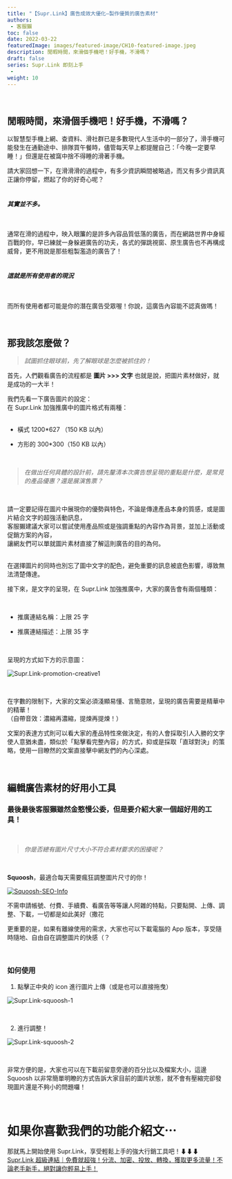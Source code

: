 ```yaml
---
title: "【Supr.Link】廣告成效大優化—製作優質的廣告素材"
authors:
 - 客服獺
toc: false
date: 2022-03-22
featuredImage: images/featured-image/CH10-featured-image.jpeg
description: 閒暇時間，來滑個手機吧！好手機，不滑嗎？
draft: false
series: Supr.Link 即刻上手
 - 
weight: 10
---
```

<br>

## 閒暇時間，來滑個手機吧！好手機，不滑嗎？

以智慧型手機上網、查資料、滑社群已是多數現代人生活中的一部分了，滑手機可能發生在通勤途中、排隊買午餐時，儘管每天早上都提醒自己：「今晚一定要早睡！」但還是在被窩中捨不得睡的滑著手機。
<br>

請大家回想一下，在滑滑滑的過程中，有多少資訊瞬間被略過，而又有多少資訊真正讓你停留，燃起了你的好奇心呢？
<br>
<br>

#### *其實並不多。*

<br>

通常在滑的過程中，映入眼簾的是許多內容品質低落的廣告，而在網路世界中身經百戰的你，早已練就一身躲避廣告的功夫，各式的彈跳視窗、原生廣告也不再構成威脅，更不用說是那些粗製濫造的廣告了！
<br>
<br>

#### *這就是所有使用者的現況*

<br>

而所有使用者都可能是你的潛在廣告受眾喔！你說，這廣告內容能不認真做嗎！

<br>

## 那我該怎麼做？
> *試圖抓住眼球前，先了解眼球是怎麼被抓住的！*


首先，人們觀看廣告的流程都是 **圖片 >>> 文字** 也就是說，把圖片素材做好，就是成功的一大半！  

我們先看一下廣告圖片的設定：  
在 Supr.Link 加強推廣中的圖片格式有兩種：
<br>
<br>

- 橫式 1200*627 （150 KB 以內）  
  
- 方形的 300*300（150 KB 以內）  

<br>

 > *在做出任何具體的設計前，請先釐清本次廣告想呈現的重點是什麼，是常見的產品優惠？還是展演售票？*
 <br>

 請一定要記得在圖片中展現你的優勢與特色，不論是傳達產品本身的質感，或是圖片結合文字的超強活動訊息，  
 客服獺建議大家可以嘗試使用產品照或是強調重點的內容作為背景，並加上活動或促銷方案的內容，  
 讓網友們可以單就圖片素材直接了解這則廣告的目的為何。  
<br>

 在選擇圖片的同時也別忘了圖中文字的配色，避免重要的訊息被底色影響，導致無法清楚傳達。  

 接下來，是文字的呈現，在 Supr.Link 加強推廣中，大家的廣告會有兩個種類：  

<br>

 - 推廣連結名稱：上限 25 字  
 
 - 推廣連結描述：上限 35 字  

<br>

呈現的方式如下方的示意圖：

![Supr.Link-promotion-creative1](/static/CH10/CH10PH02.png)

<br>

在字數的限制下，大家的文案必須淺顯易懂、言簡意賅，呈現的廣告需要是精華中的精華！  
（自帶音效：濃縮再濃縮，提煉再提煉！）  

文案的表達方式則可以看大家的產品特性來做決定，有的人會採取引人入勝的文字使人意猶未盡，類似於「點擊看完整內容」的方式，抑或是採取「直球對決」的策略，使用一目瞭然的文案直接擊中網友們的內心深處。  

<br>

## 編輯廣告素材的好用小工具  

### 最後最後客服獺雖然金憨慢公委，但是要介紹大家一個超好用的工具！
<br>

> *你是否總有圖片尺寸大小不符合素材要求的困擾呢？*

<br>

**Squoosh**，最適合每天需要瘋狂調整圖片尺寸的你！

<a href="https://squoosh.app/" target="_blank">
    <img src="/static/CH10/CH10PH03.png" alt="Squoosh-SEO-Info">
</a>
<br>

不需申請帳號、付費、手續費、看廣告等等讓人阿雜的特點，只要點開、上傳、調整、下載，一切都是如此美好（撒花  

更重要的是，如果有離線使用的需求，大家也可以下載電腦的 App 版本，享受隨時隨地、自由自在調整圖片的快感（？

<br>

### 如何使用

1. 點擊正中央的 icon 進行圖片上傳（或是也可以直接拖曳）

![Supr.Link-squoosh-1](/static/CH10/CH10PH04.png)

<br>

2. 進行調整！

![Supr.Link-squoosh-2](/static/CH10/CH10PH05.png)

<br>

非常方便的是，大家也可以在下載前留意旁邊的百分比以及檔案大小，這邊 Squoosh 以非常簡單明瞭的方式告訴大家目前的圖片狀態，就不會有壓縮完卻發現圖片還是不夠小的問題囉！

<br>   

# 如果你喜歡我們的功能介紹文⋯
那就馬上開始使用 Supr.Link，享受輕鬆上手的強大行銷工具吧！⬇⬇⬇<br>
<a href="https://console.supr.link" target="_blank"> Supr.Link 超級連結｜免費就超強！分流、加密、投放、轉換，獲取更多流量！不論老手新手，絕對讓你輕易上手！</a>
<br>
<br>

